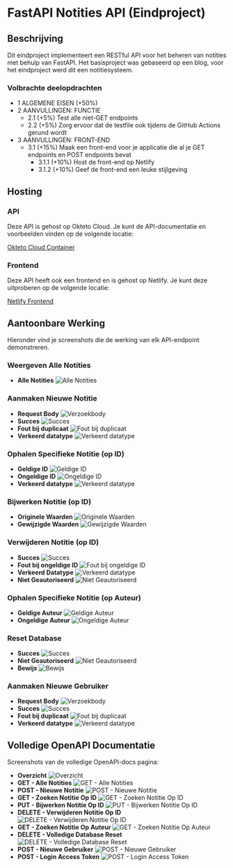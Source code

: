 # FastAPI Notities API (Eindproject)

## Beschrijving

Dit eindproject implementeert een RESTful API voor het beheren van notities met behulp van FastAPI. Het basisproject was gebaseerd op een blog, voor het eindproject werd dit een notitiesysteem.

### Volbrachte deelopdrachten

- 1 ALGEMENE EISEN (+50%)
- 2 AANVULLINGEN: FUNCTIE
  - 2.1 (+5%) Test alle niet-GET endpoints
  - 2.2 (+5%) Zorg ervoor dat de testfile ook tijdens de GitHub Actions gerund wordt
- 3 AANVULLINGEN: FRONT-END
  - 3.1 (+15%) Maak een front-end voor je applicatie die al je GET endpoints en POST endpoints bevat
    - 3.1.1 (+10%) Host de front-end op Netlify
    - 3.1.2 (+10%) Geef de front-end een leuke stijlgeving

## Hosting

### API

Deze API is gehost op Okteto Cloud. Je kunt de API-documentatie en voorbeelden vinden op de volgende locatie:

[Okteto Cloud Container](https://notes-api-renzodotexe.cloud.okteto.net/docs#/)

### Frontend

Deze API heeft ook een frontend en is gehost op Netlify. Je kunt deze uitproberen op de volgende locatie:

[Netlify Frontend](https://notes-api-renzodotexe.netlify.app)

## Aantoonbare Werking

Hieronder vind je screenshots die de werking van elk API-endpoint demonstreren.

### Weergeven Alle Notities

- **Alle Notities**
  ![Alle Notities](screenshots/get-all-notes-1.png)

### Aanmaken Nieuwe Notitie

- **Request Body**
  ![Verzoekbody](screenshots/create-note-1.png)
- **Succes**
  ![Succes](screenshots/create-note-2.png)
- **Fout bij duplicaat**
  ![Fout bij duplicaat](screenshots/create-note-3.png)
- **Verkeerd datatype**
  ![Verkeerd datatype](screenshots/create-note-4.png)

### Ophalen Specifieke Notitie (op ID)

- **Geldige ID**
  ![Geldige ID](screenshots/get-note-by-id-1.png)
- **Ongeldige ID**
  ![Ongeldige ID](screenshots/get-note-by-id-2.png)
- **Verkeerd datatype**
  ![Verkeerd datatype](screenshots/get-note-by-id-3.png)

### Bijwerken Notitie (op ID)

- **Originele Waarden**
  ![Originele Waarden](screenshots/update-note-by-id-1.png)
- **Gewijzigde Waarden**
  ![Gewijzigde Waarden](screenshots/update-note-by-id-2.png)

### Verwijderen Notitie (op ID)

- **Succes**
  ![Succes](screenshots/delete-note-1.png)
- **Fout bij ongeldige ID**
  ![Fout bij ongeldige ID](screenshots/delete-note-2.png)
- **Verkeerd Datatype**
  ![Verkeerd datatype](screenshots/delete-note-3.png)
- **Niet Geautoriseerd**
  ![Niet Geautoriseerd](screenshots/delete-note-4.png)

### Ophalen Specifieke Notitie (op Auteur)

- **Geldige Auteur**
  ![Geldige Auteur](screenshots/get-note-by-author-1.png)
- **Ongeldige Auteur**
  ![Ongeldige Auteur](screenshots/get-note-by-author-2.png)

### Reset Database

- **Succes**
  ![Succes](screenshots/reset-database-1.png)
- **Niet Geautoriseerd**
  ![Niet Geautoriseerd](screenshots/reset-database-2.png)
- **Bewijs**
  ![Bewijs](screenshots/reset-database-3.png)

### Aanmaken Nieuwe Gebruiker

- **Request Body**
  ![Verzoekbody](screenshots/create-user-1.png)
- **Succes**
  ![Succes](screenshots/create-user-2.png)
- **Fout bij duplicaat**
  ![Fout bij duplicaat](screenshots/create-user-3.png)
- **Verkeerd datatype**
  ![Verkeerd datatype](screenshots/create-user-4.png)

## Volledige OpenAPI Documentatie

Screenshots van de volledige OpenAPI-docs pagina:

- **Overzicht**
  ![Overzicht](screenshots/openapi-docs-1.png)
- **GET - Alle Notities**
  ![GET - Alle Notities](screenshots/openapi-docs-2.png)
- **POST - Nieuwe Notitie**
  ![POST - Nieuwe Notitie](screenshots/openapi-docs-3.png)
- **GET - Zoeken Notitie Op ID**
  ![GET - Zoeken Notitie Op ID](screenshots/openapi-docs-4.png)
- **PUT - Bijwerken Notitie Op ID**
  ![PUT - Bijwerken Notitie Op ID](screenshots/openapi-docs-5.png)
- **DELETE - Verwijderen Notitie Op ID**
  ![DELETE - Verwijderen Notitie Op ID](screenshots/openapi-docs-6.png)
- **GET - Zoeken Notitie Op Auteur**
  ![GET - Zoeken Notitie Op Auteur](screenshots/openapi-docs-7.png)
- **DELETE - Volledige Database Reset**
  ![DELETE - Volledige Database Reset](screenshots/openapi-docs-8.png)
- **POST - Nieuwe Gebruiker**
  ![POST - Nieuwe Gebruiker](screenshots/openapi-docs-9.png)
- **POST - Login Access Token**
  ![POST - Login Access Token](screenshots/openapi-docs-10.png)
